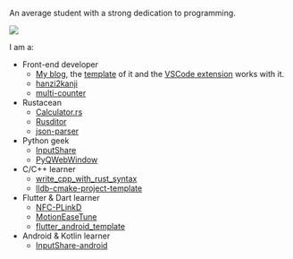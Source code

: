 An average student with a strong dedication to programming.

<picture>
  <source
    srcset="https://github-readme-stats.vercel.app/api?username=BHznJNs&theme=dark"
    media="(prefers-color-scheme: dark)"
  />
  <source
    srcset="https://github-readme-stats.vercel.app/api?username=BHznJNs"
    media="(prefers-color-scheme: light), (prefers-color-scheme: no-preference)"
  />
  <img src="https://github-readme-stats.vercel.app/api?username=BHznJNs" />
</picture>

I am a:
- Front-end developer
  - [My blog](https://bhznjns.github.io/), the [template](https://github.com/BHznJNs/BaSB) of it and the [VSCode extension](https://github.com/BHznJNs/BaSB-ext) works with it.
  - [hanzi2kanji](https://github.com/BHznJNs/hanzi2kanji)
  - [multi-counter](https://github.com/BHznJNs/multi-counter)
- Rustacean
  - [Calculator.rs](https://github.com/BHznJNs/Calculator.rs)
  - [Rusditor](https://github.com/BHznJNs/Rusditor)
  - [json-parser](https://github.com/BHznJNs/json-parser)
- Python geek
  - [InputShare](https://github.com/BHznJNs/InputShare)
  - [PyQWebWindow](https://github.com/BHznJNs/PyQWebWindow)
- C/C++ learner
  - [write_cpp_with_rust_syntax](https://github.com/BHznJNs/write_cpp_with_rust_syntax)
  - [lldb-cmake-project-template](https://github.com/BHznJNs/lldb-cmake-project-template)
- Flutter & Dart learner
  - [NFC-PLinkD](https://github.com/BHznJNs/NFC-PLinkD)
  - [MotionEaseTune](https://github.com/BHznJNs/MotionEaseTune)
  - [flutter_android_template](https://github.com/BHznJNs/flutter_android_template)
- Android & Kotlin learner
  - [InputShare-android](https://github.com/BHznJNs/InputShare-android/)
